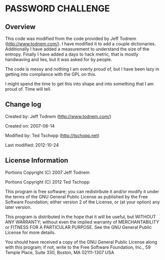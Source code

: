 PASSWORD CHALLENGE
==================


Overview
--------

This code was modified from the code provided by Jeff Todnem (http://www.todnem.com/).
I have modified it to add a couple dictionaries.  Additionally I have added a measurement
to understand the size of the entropy.  Finally I have added a days to hack metric, that
is mostly handwaving and lies, but it was asked for by people.  

The code is messy and nothing I am overly proud of, but I have been lazy in getting into 
compliance with the GPL on this.

I might spend the time to get this into shape and into something that I am proud of.  Time
will tell.

Change log
----------
Created by: Jeff Todnem (http://www.todnem.com/)

Created on: 2007-08-14

Modified by: Ted Tschopp (http://tschopp.net)

Last modified: 2012-10-24

License Information
-------------------
Portions Copyright (C) 2007 Jeff Todnem

Portions Copyright (C) 2012 Ted Tschopp

This program is free software; you can redistribute it and/or modify it
under the terms of the GNU General Public License as published by the
Free Software Foundation; either version 2 of the License, or (at your
option) any later version.

This program is distributed in the hope that it will be useful, but
WITHOUT ANY WARRANTY; without even the implied warranty of
MERCHANTABILITY or FITNESS FOR A PARTICULAR PURPOSE. See the GNU
General Public License for more details.

You should have received a copy of the GNU General Public License along
with this program; if not, write to the Free Software Foundation, Inc.,
59 Temple Place, Suite 330, Boston, MA 02111-1307 USA






